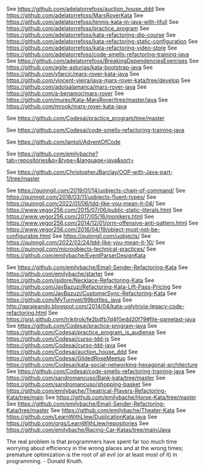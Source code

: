See https://github.com/adelatorrefoss/auction_house_ddd
See https://github.com/adelatorrefoss/MarsRoverKata
See https://github.com/adelatorrefoss/tennis-kata-in-java-with-lifull
See https://github.com/adelatorrefoss/practice_program
See https://github.com/adelatorrefoss/kata-refactoring-dip-course
See https://github.com/adelatorrefoss/kata-refactoring-static-configuration
See https://github.com/adelatorrefoss/kata-refactoring-video-store
See https://github.com/adelatorrefoss/code-smells-refactoring-training-java
See https://github.com/adelatorrefoss/BreakingDependenciesExercises
See https://github.com/agile-asturias/kata-bootstrap-java
See https://github.com/vfarcic/mars-rover-kata-java
See https://github.com/vincent-vieira/java-mars-rover-kata/tree/develop
See https://github.com/adolsalamanca/mars-rover-java
See https://github.com/a-benamor/mars-rover
See https://github.com/murex/Kata-MarsRover/tree/master/java
See https://github.com/mrook/mars-rover-kata-java

See https://github.com/Codesai/practice_program/tree/master

See https://github.com/Codesai/code-smells-refactoring-training-java

See https://github.com/lantoli/AdventOfCode

See https://github.com/emilybache?tab=repositories&q=&type=&language=java&sort=

See https://github.com/ChristopherJBarclay/OOP-with-Java-part-1/tree/master

See https://quinngil.com/2019/01/14/uobjects-chain-of-command/
See https://quinngil.com/2018/03/11/uobjects-fluent-types/
See https://quinngil.com/2022/01/06/tdd-like-you-mean-it-04/
See https://www.yegor256.com/2015/07/06/public-static-literals.html
See https://www.yegor256.com/2017/05/16/monikers.html
See https://www.yegor256.com/2014/12/01/orm-offensive-anti-pattern.html
See https://www.yegor256.com/2016/04/19/object-must-not-be-configurable.html
See https://quinngil.com/uobjects/
See https://quinngil.com/2022/02/24/tdd-like-you-mean-it-10/
See https://quinngil.com/microobjects-technical-practices/
See https://github.com/emilybache/EventParserDesignKata

See https://github.com/emilybache/Email-Sender-Refactoring-Kata
See https://github.com/emilybache/starter
See https://github.com/isidore/Necklace-Refactoring-Kata
See https://github.com/JayBazuzi/Refactoring-Kata-Lift-Pass-Pricing
See https://github.com/JayBazuzi/CustomerSync-Refactoring-Kata
See https://github.com/MyTurnyet/99bottles_java
See http://garajeando.blogspot.com/2014/04/kata-uglytrivia-legacy-code-refactoring.html
See https://gist.github.com/trikitrok/fe2bdfb7d4f0edd20f79#file-gamelast-java
See https://github.com/Codesai/practice-program-java
See https://github.com/Codesai/practice_program_js_audiense
See https://github.com/Codesai/curso-tdd-js
See https://github.com/Codesai/curso-tdd-java
See https://github.com/Codesai/auction_house_ddd
See https://github.com/Codesai/GildedRoseMeetup
See https://github.com/Codesai/kata-social-networking-hexagonal-architecture
See https://github.com/Codesai/code-smells-refactoring-training-java
See https://github.com/sandromancuso/Bank-kata/tree/master
See https://github.com/sandromancuso/shopping-basket
See https://github.com/emilybache/Theatrical-Players-Refactoring-Kata/tree/main
See https://github.com/emilybache/Horse-Kata/tree/master
See https://github.com/emilybache/Email-Sender-Refactoring-Kata/tree/master
See https://github.com/emilybache/Theater-Kata
See https://github.com/LearnWithLlew/DuplicationKata.java
See https://github.com/orgs/LearnWithLlew/repositories
See https://github.com/emilybache/Racing-Car-Katas/tree/main/Java

The real problem is that programmers have spent far too much time worrying about efficiency in the wrong places and at the wrong times; premature optimization is the root of all evil (or at least most of it) in programming. - Donald Knuth.